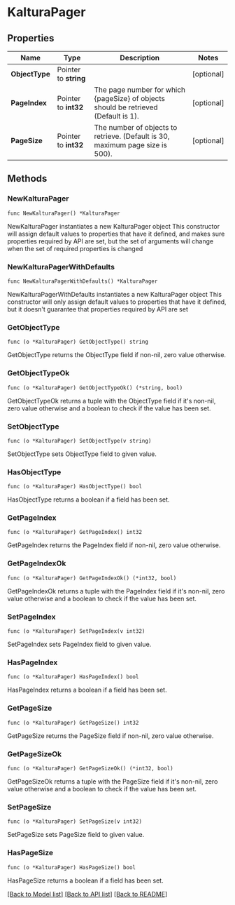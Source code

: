 # KalturaPager

## Properties

Name | Type | Description | Notes
------------ | ------------- | ------------- | -------------
**ObjectType** | Pointer to **string** |  | [optional] 
**PageIndex** | Pointer to **int32** | The page number for which {pageSize} of objects should be retrieved (Default is 1). | [optional] 
**PageSize** | Pointer to **int32** | The number of objects to retrieve. (Default is 30, maximum page size is 500). | [optional] 

## Methods

### NewKalturaPager

`func NewKalturaPager() *KalturaPager`

NewKalturaPager instantiates a new KalturaPager object
This constructor will assign default values to properties that have it defined,
and makes sure properties required by API are set, but the set of arguments
will change when the set of required properties is changed

### NewKalturaPagerWithDefaults

`func NewKalturaPagerWithDefaults() *KalturaPager`

NewKalturaPagerWithDefaults instantiates a new KalturaPager object
This constructor will only assign default values to properties that have it defined,
but it doesn't guarantee that properties required by API are set

### GetObjectType

`func (o *KalturaPager) GetObjectType() string`

GetObjectType returns the ObjectType field if non-nil, zero value otherwise.

### GetObjectTypeOk

`func (o *KalturaPager) GetObjectTypeOk() (*string, bool)`

GetObjectTypeOk returns a tuple with the ObjectType field if it's non-nil, zero value otherwise
and a boolean to check if the value has been set.

### SetObjectType

`func (o *KalturaPager) SetObjectType(v string)`

SetObjectType sets ObjectType field to given value.

### HasObjectType

`func (o *KalturaPager) HasObjectType() bool`

HasObjectType returns a boolean if a field has been set.

### GetPageIndex

`func (o *KalturaPager) GetPageIndex() int32`

GetPageIndex returns the PageIndex field if non-nil, zero value otherwise.

### GetPageIndexOk

`func (o *KalturaPager) GetPageIndexOk() (*int32, bool)`

GetPageIndexOk returns a tuple with the PageIndex field if it's non-nil, zero value otherwise
and a boolean to check if the value has been set.

### SetPageIndex

`func (o *KalturaPager) SetPageIndex(v int32)`

SetPageIndex sets PageIndex field to given value.

### HasPageIndex

`func (o *KalturaPager) HasPageIndex() bool`

HasPageIndex returns a boolean if a field has been set.

### GetPageSize

`func (o *KalturaPager) GetPageSize() int32`

GetPageSize returns the PageSize field if non-nil, zero value otherwise.

### GetPageSizeOk

`func (o *KalturaPager) GetPageSizeOk() (*int32, bool)`

GetPageSizeOk returns a tuple with the PageSize field if it's non-nil, zero value otherwise
and a boolean to check if the value has been set.

### SetPageSize

`func (o *KalturaPager) SetPageSize(v int32)`

SetPageSize sets PageSize field to given value.

### HasPageSize

`func (o *KalturaPager) HasPageSize() bool`

HasPageSize returns a boolean if a field has been set.


[[Back to Model list]](../README.md#documentation-for-models) [[Back to API list]](../README.md#documentation-for-api-endpoints) [[Back to README]](../README.md)


